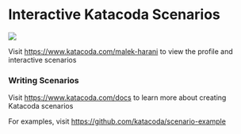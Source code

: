 # Interactive Katacoda Scenarios

[![](http://shields.katacoda.com/katacoda/malek-harani/count.svg)](https://www.katacoda.com/malek-harani "Get your profile on Katacoda.com")

Visit https://www.katacoda.com/malek-harani to view the profile and interactive scenarios

### Writing Scenarios
Visit https://www.katacoda.com/docs to learn more about creating Katacoda scenarios

For examples, visit https://github.com/katacoda/scenario-example
